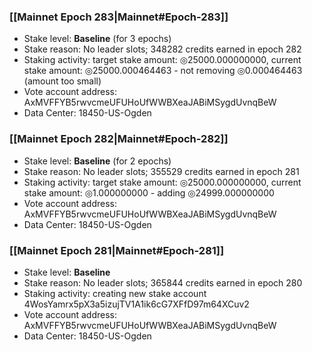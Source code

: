 ### [[Mainnet Epoch 283|Mainnet#Epoch-283]]
* Stake level: **Baseline** (for 3 epochs)
* Stake reason: No leader slots; 348282 credits earned in epoch 282
* Staking activity: target stake amount: ◎25000.000000000, current stake amount: ◎25000.000464463 - not removing ◎0.000464463 (amount too small)
* Vote account address: AxMVFFYB5rwvcmeUFUHoUfWWBXeaJABiMSygdUvnqBeW
* Data Center: 18450-US-Ogden
### [[Mainnet Epoch 282|Mainnet#Epoch-282]]
* Stake level: **Baseline** (for 2 epochs)
* Stake reason: No leader slots; 355529 credits earned in epoch 281
* Staking activity: target stake amount: ◎25000.000000000, current stake amount: ◎1.000000000 - adding ◎24999.000000000
* Vote account address: AxMVFFYB5rwvcmeUFUHoUfWWBXeaJABiMSygdUvnqBeW
* Data Center: 18450-US-Ogden
### [[Mainnet Epoch 281|Mainnet#Epoch-281]]
* Stake level: **Baseline**
* Stake reason: No leader slots; 365844 credits earned in epoch 280
* Staking activity: creating new stake account 4WosYamrx5pX3a5izujTV1A1ik6cG7XFfD97m64XCuv2
* Vote account address: AxMVFFYB5rwvcmeUFUHoUfWWBXeaJABiMSygdUvnqBeW
* Data Center: 18450-US-Ogden